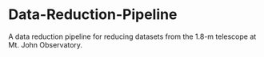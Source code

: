 # Data-Reduction-Pipeline
 A data reduction pipeline for reducing datasets from the 1.8-m telescope at Mt. John Observatory.
